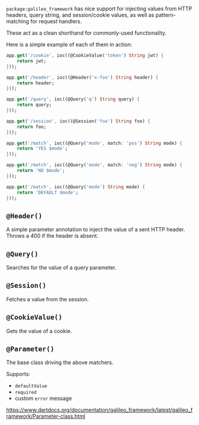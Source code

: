 `package:galileo_framework` has nice support for injecting values from HTTP headers, query string, and session/cookie values, as well as pattern-matching for request handlers. 

These act as a clean shorthand for commonly-used
functionality.

Here is a simple example of each of them in action:

```dart
app.get('/cookie', ioc((@CookieValue('token') String jwt) {
    return jwt;
}));

app.get('/header', ioc((@Header('x-foo') String header) {
    return header;
}));

app.get('/query', ioc((@Query('q') String query) {
    return query;
}));

app.get('/session', ioc((@Session('foo') String foo) {
    return foo;
}));

app.get('/match', ioc((@Query('mode', match: 'pos') String mode) {
    return 'YES $mode';
}));

app.get('/match', ioc((@Query('mode', match: 'neg') String mode) {
    return 'NO $mode';
}));

app.get('/match', ioc((@Query('mode') String mode) {
    return 'DEFAULT $mode';
}));
```

## `@Header()`
A simple parameter annotation to inject the value of a sent HTTP header. Throws a 400 if the header is absent.

## `@Query()`
Searches for the value of a query parameter.

## `@Session()`
Fetches a value from the session.

## `@CookieValue()`
Gets the value of a cookie.

## `@Parameter()`
The base class driving the above matchers.

Supports:
* `defaultValue`
* `required`
* custom `error` message

https://www.dartdocs.org/documentation/galileo_framework/latest/galileo_framework/Parameter-class.html
